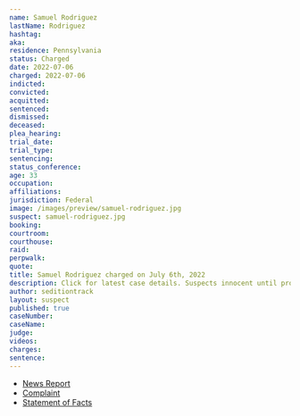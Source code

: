 ```yaml
---
name: Samuel Rodriguez
lastName: Rodriguez
hashtag:
aka:
residence: Pennsylvania
status: Charged
date: 2022-07-06
charged: 2022-07-06
indicted:
convicted:
acquitted:
sentenced:
dismissed:
deceased:
plea_hearing:
trial_date:
trial_type:
sentencing:
status_conference:
age: 33
occupation:
affiliations:
jurisdiction: Federal
image: /images/preview/samuel-rodriguez.jpg
suspect: samuel-rodriguez.jpg
booking:
courtroom:
courthouse:
raid:
perpwalk:
quote:
title: Samuel Rodriguez charged on July 6th, 2022
description: Click for latest case details. Suspects innocent until proven guilty.
author: seditiontrack
layout: suspect
published: true
caseNumber: 
caseName:
judge:
videos:
charges:
sentence:
---
```

- [News Report](https://www.mcall.com/news/breaking/mc-nws-lehigh-valley-man-arrest-jan-6-riot-20220724-3m2q2nkx4rgxne3ozyljiec4ra-story.html)
- [Complaint](https://www.justice.gov/usao-dc/case-multi-defendant/file/1521511/download)
- [Statement of Facts](https://www.justice.gov/usao-dc/case-multi-defendant/file/1521516/download)
